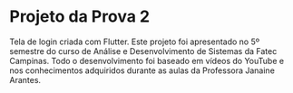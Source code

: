 # Projeto da Prova 2

Tela de login criada com Flutter.
Este projeto foi apresentado no 5º semestre do curso de Análise e Desenvolvimento de Sistemas da Fatec Campinas.
Todo o desenvolvimento foi baseado em vídeos do YouTube e nos conhecimentos adquiridos durante as aulas da Professora Janaine Arantes.
